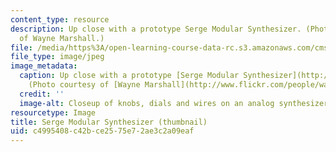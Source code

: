 ```yaml
---
content_type: resource
description: Up close with a prototype Serge Modular Synthesizer. (Photo courtesy
  of Wayne Marshall.)
file: /media/https%3A/open-learning-course-data-rc.s3.amazonaws.com/cms-876-history-of-media-and-technology-sound-the-minority-report-radical-music-of-the-past-100-years-spring-2006/c4995408c42bce2575e72ae3c2a09eaf_cms-876s06-th.jpg
file_type: image/jpeg
image_metadata:
  caption: Up close with a prototype [Serge Modular Synthesizer](http://www.serge-fans.com/index.htm).
    (Photo courtesy of [Wayne Marshall](http://www.flickr.com/people/wayneandwax/).)
  credit: ''
  image-alt: Closeup of knobs, dials and wires on an analog synthesizer.
resourcetype: Image
title: Serge Modular Synthesizer (thumbnail)
uid: c4995408-c42b-ce25-75e7-2ae3c2a09eaf
---
```

